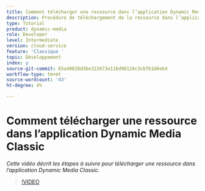 ```yaml
---
title: Comment télécharger une ressource dans l’application Dynamic Media Classic
description: Procédure de téléchargement de la ressource dans l’application Dynamic Media Classic
type: Tutorial
product: dynamic-media
role: Developer
level: Intermediate
version: cloud-service
feature: 'Classique '
topic: Développement
index: y
source-git-commit: 65a40826d3be322673e116d98124c3cbfb1d6eb4
workflow-type: tm+mt
source-wordcount: '43'
ht-degree: 4%

---
```



# Comment télécharger une ressource dans l’application Dynamic Media Classic

*Cette vidéo décrit les étapes à suivre pour télécharger une ressource dans l’application Dynamic Media Classic.*

>[!VIDEO](https://video.tv.adobe.com/v/335458?quality=9&learn=on)
